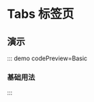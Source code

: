 <script setup>
import Basic from '@/message/demos/DemoBasic.vue'
import Basic2 from '@/message/demos/DemoBasic2.vue'
</script>

# Tabs 标签页

## 演示

::: demo codePreview=Basic

### 基础用法

<Basic />

<Basic2 />
:::
